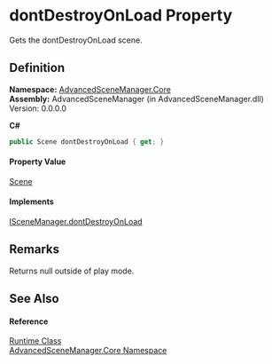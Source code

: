 # dontDestroyOnLoad Property


Gets the dontDestroyOnLoad scene.



## Definition
**Namespace:** <a href="N_AdvancedSceneManager_Core.md">AdvancedSceneManager.Core</a>  
**Assembly:** AdvancedSceneManager (in AdvancedSceneManager.dll) Version: 0.0.0.0

**C#**
``` C#
public Scene dontDestroyOnLoad { get; }
```



#### Property Value
<a href="T_AdvancedSceneManager_Models_Scene.md">Scene</a>

#### Implements
<a href="P_AdvancedSceneManager_DependencyInjection_ISceneManager_dontDestroyOnLoad.md">ISceneManager.dontDestroyOnLoad</a>  


## Remarks
Returns null outside of play mode.

## See Also


#### Reference
<a href="T_AdvancedSceneManager_Core_Runtime.md">Runtime Class</a>  
<a href="N_AdvancedSceneManager_Core.md">AdvancedSceneManager.Core Namespace</a>  

